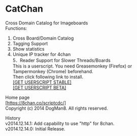 CatChan
=======

Cross Domain Catalog for Imageboards<br>
Functions:<br>
1. Cross Board/Domain Catalog<br>
2. Tagging Support<br>
3. Show statistics<br>
4. Unique IP tracker for 4chan<br>
5．Reader Support for Slower Threads/Boards<br>
This is a userscript. You need Greasemonkey (Firefox) or Tampermonkey (Chrome) beforehand.<br>
Then click following link to install.<br>
<a href="https://raw.github.com/Dogman8/CatChan/master/CatChan.user.js">[GET USERSCRIPT STABLE]</a><br>
<a href="https://raw.github.com/Dogman8/CatChan/develop/CatChan.user.js">[GET USERSCRIPT BETA]</a><br>


Home page<br>
<a href="https://8chan.co/scriptcdc/">[https://8chan.co/scriptcdc/]</a><br>
Copyright (c) 2014 DogMan8. All rights reserved.<br>


History<br>
v2014.12.14.1: Add capability to use "http" for 8chan.<br>
v2014.12.14.0: Initial Release.<br>
